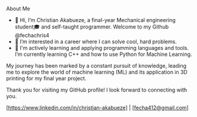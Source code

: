 About Me
- 👋 Hi, I’m Christian Akabueze, a final-year Mechanical engineering student🎓 and self-taught programmer. Welcome to my Github @fechachris4
- 👀 I’m interested in a career where I can solve cool, hard problems.
- 🌱 I'm actively learning and applying programming languages and tools. I’m currently learning C++ and how to use Python for Machine Learning.

My journey has been marked by a constant pursuit of knowledge, leading me to explore the world of machine learning (ML) and its application in 3D printing for my final year project.

Thank you for visiting my GitHub profile! I look forward to connecting with you.

[https://www.linkedin.com/in/christian-akabueze] | [fecha412@gmail.com]

<!---
fechachris4/fechachris4 is a ✨ special ✨ repository because its `README.md` (this file) appears on your GitHub profile.
You can click the Preview link to take a look at your changes.
--->
